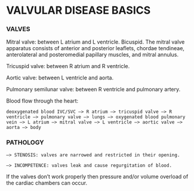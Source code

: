 # VALVULAR DISEASE BASICS

### VALVES

Mitral valve: between L atrium and L ventricle. Bicuspid. The mitral valve apparatus consists of anterior and posterior leaflets, chordae tendineae, anterolateral and posteromedial papillary muscles, and mitral annulus. 

Tricuspid valve: between R atrium and R ventricle.

Aortic valve: between L ventricle and aorta.

Pulmonary semilunar valve: between R ventricle and pulmonary artery.

Blood flow through the heart: 

	deoxygenated blood IVC/SVC —> R atrium —> tricuspid valve —> R ventricle —> pulmonary valve —> lungs —> oxygenated blood pulmonary vein —> L atrium —> mitral valve —> L ventricle —> aortic valve —> aorta —> body


### PATHOLOGY

	—> STENOSIS: valves are narrowed and restricted in their opening.

	—> INCOMPETENCE: valves leak and cause regurgitation of blood.


If the valves don’t work properly then pressure and/or volume overload of the cardiac chambers can occur.